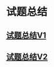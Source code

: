 # 试题总结

## [试题总结V1](summary/mian-shi-ti-v1.md)

## [试题总结V2](summary/mian-shi-ti-v2.md)

[//]: # (## [试题总结V3]&#40;summary/mian-shi-ti-v3.md&#41;)


